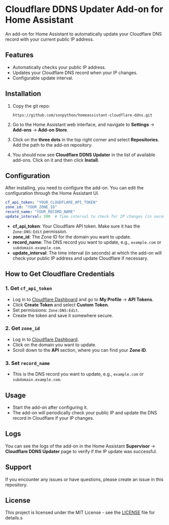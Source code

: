 # Cloudflare DDNS Updater Add-on for Home Assistant

An add-on for Home Assistant to automatically update your Cloudflare DNS record with your current public IP address.

## Features

- Automatically checks your public IP address.
- Updates your Cloudflare DNS record when your IP changes.
- Configurable update interval.

## Installation

1. Copy the git repo:
   ```
   https://github.com/sonpython/homeassistant-cloudflare-ddns.git
   ```

2. Go to the Home Assistant web interface, and navigate to **Settings** -> **Add-ons** -> **Add-on Store**.

3. Click on the **three dots** in the top right corner and select **Repositories**. Add the path to the add-on repository.

4. You should now see **Cloudflare DDNS Updater** in the list of available add-ons. Click on it and then click **Install**.

## Configuration

After installing, you need to configure the add-on. You can edit the configuration through the Home Assistant UI.

```yaml
cf_api_token: "YOUR_CLOUDFLARE_API_TOKEN"
zone_id: "YOUR_ZONE_ID"
record_name: "YOUR_RECORD_NAME"
update_interval: 300  # Time interval to check for IP changes (in seconds)
```

- **cf_api_token**: Your Cloudflare API token. Make sure it has the `Zone:DNS:Edit` permission.
- **zone_id**: The Zone ID for the domain you want to update.
- **record_name**: The DNS record you want to update, e.g., `example.com` or `subdomain.example.com`.
- **update_interval**: The time interval (in seconds) at which the add-on will check your public IP address and update Cloudflare if necessary.

## How to Get Cloudflare Credentials

### 1. Get `cf_api_token`

- Log in to [Cloudflare Dashboard](https://dash.cloudflare.com) and go to **My Profile** -> **API Tokens**.
- Click **Create Token** and select **Custom Token**.
- Set permissions: `Zone:DNS:Edit`.
- Create the token and save it somewhere secure.

### 2. Get `zone_id`

- Log in to [Cloudflare Dashboard](https://dash.cloudflare.com).
- Click on the domain you want to update.
- Scroll down to the **API** section, where you can find your **Zone ID**.

### 3. Set `record_name`

- This is the DNS record you want to update, e.g., `example.com` or `subdomain.example.com`.

## Usage

- Start the add-on after configuring it.
- The add-on will periodically check your public IP and update the DNS record in Cloudflare if your IP changes.

## Logs

You can see the logs of the add-on in the Home Assistant **Supervisor** -> **Cloudflare DDNS Updater** page to verify if the IP update was successful.

## Support

If you encounter any issues or have questions, please create an issue in this repository.

## License

This project is licensed under the MIT License - see the [LICENSE](LICENSE) file for details.s
